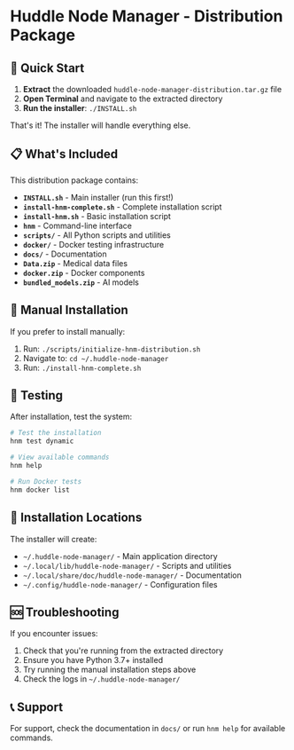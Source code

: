 # Huddle Node Manager - Distribution Package

## 🚀 Quick Start

1. **Extract** the downloaded `huddle-node-manager-distribution.tar.gz` file
2. **Open Terminal** and navigate to the extracted directory
3. **Run the installer**: `./INSTALL.sh`

That's it! The installer will handle everything else.

## 📋 What's Included

This distribution package contains:

- **`INSTALL.sh`** - Main installer (run this first!)
- **`install-hnm-complete.sh`** - Complete installation script
- **`install-hnm.sh`** - Basic installation script
- **`hnm`** - Command-line interface
- **`scripts/`** - All Python scripts and utilities
- **`docker/`** - Docker testing infrastructure
- **`docs/`** - Documentation
- **`Data.zip`** - Medical data files
- **`docker.zip`** - Docker components
- **`bundled_models.zip`** - AI models

## 🔧 Manual Installation

If you prefer to install manually:

1. Run: `./scripts/initialize-hnm-distribution.sh`
2. Navigate to: `cd ~/.huddle-node-manager`
3. Run: `./install-hnm-complete.sh`

## 🧪 Testing

After installation, test the system:

```bash
# Test the installation
hnm test dynamic

# View available commands
hnm help

# Run Docker tests
hnm docker list
```

## 📁 Installation Locations

The installer will create:

- `~/.huddle-node-manager/` - Main application directory
- `~/.local/lib/huddle-node-manager/` - Scripts and utilities
- `~/.local/share/doc/huddle-node-manager/` - Documentation
- `~/.config/huddle-node-manager/` - Configuration files

## 🆘 Troubleshooting

If you encounter issues:

1. Check that you're running from the extracted directory
2. Ensure you have Python 3.7+ installed
3. Try running the manual installation steps above
4. Check the logs in `~/.huddle-node-manager/`

## 📞 Support

For support, check the documentation in `docs/` or run `hnm help` for available commands. 